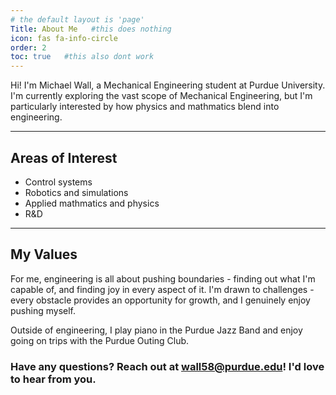 ```yaml
---
# the default layout is 'page'
Title: About Me   #this does nothing
icon: fas fa-info-circle
order: 2
toc: true   #this also dont work
---
```


Hi! I'm Michael Wall, a Mechanical Engineering student at Purdue University. I'm currently exploring the vast scope of Mechanical Engineering, but I'm particularly interested by how physics and mathmatics blend into engineering.

---

## Areas of Interest

- Control systems 
- Robotics and simulations
- Applied mathmatics and physics
- R&D

---

## My Values

For me, engineering is all about pushing boundaries - finding out what I'm capable of, and finding joy in every aspect of it. I'm drawn to challenges - every obstacle provides an opportunity for growth, and I genuinely enjoy pushing myself.

Outside of engineering, I play piano in the Purdue Jazz Band and enjoy going on trips with the Purdue Outing Club.

### Have any questions? Reach out at [wall58@purdue.edu](mailto:wall58@purdue.edu)! I'd love to hear from you.